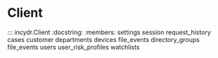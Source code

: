 
# Client

::: incydr.Client
    :docstring:
    :members: settings session request_history cases customer departments devices file_events directory_groups file_events users user_risk_profiles watchlists
